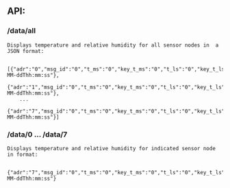 ## API:

### /data/all
    Displays temperature and relative humidity for all sensor nodes in  a JSON format:
    
        [{"adr":"0","msg_id":"0","t_ms":"0","key_t_ms":"0","t_ls":"0","key_t_ls":"0","rh_ms":"0","key_rh_ms":"0","rh_ls":"0","key_rh_ls":"0","temperature":"10","relative_humidity":"0","date_time":"yyyy-MM-ddThh:mm:ss"}, 
        {"adr":"1","msg_id":"0","t_ms":"0","key_t_ms":"0","t_ls":"0","key_t_ls":"0","rh_ms":"0","key_rh_ms":"0","rh_ls":"0","key_rh_ls":"0","temperature":"10","relative_humidity":"0","date_time":"yyyy-MM-ddThh:mm:ss"}, 
        ...       
        {"adr":"7","msg_id":"0","t_ms":"0","key_t_ms":"0","t_ls":"0","key_t_ls":"0","rh_ms":"0","key_rh_ms":"0","rh_ls":"0","key_rh_ls":"0","temperature":"10","relative_humidity":"0","date_time":"yyyy-MM-ddThh:mm:ss"}]
    
### /data/0 ... /data/7
    Displays temperature and relative humidity for indicated sensor node in format:
    
        {"adr":"7","msg_id":"0","t_ms":"0","key_t_ms":"0","t_ls":"0","key_t_ls":"0","rh_ms":"0","key_rh_ms":"0","rh_ls":"0","key_rh_ls":"0","temperature":"10","relative_humidity":"0","date_time":"yyyy-MM-ddThh:mm:ss"}
